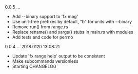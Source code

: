 0.0.5 ...

 * Add --binary support to 'fx mag'
 * Use unit-free prefixes by default, "b" for units with --binary
 * Remove run() from range.rs
 * Replace rename() and xargs() stubs in main.rs with modules
 * Add tests and code for perrno

0.0.4 ... 2018.0120 13:08:21

 * Update 'fx range help' output to be consistent
 * Make subcommands versionless
 * Starting CHANGELOG
